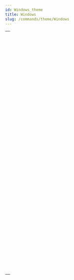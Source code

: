```yaml
---
id: Windows_theme
title: Windows
slug: /commands/theme/Windows
---
```



||
|---|
|[<!-- INCLUDE #_command_.CLOSE WINDOW.Syntax -->](../../commands-legacy/close-window.md)<br/>|
|[<!-- INCLUDE #_command_.CONVERT COORDINATES.Syntax -->](../../commands-legacy/convert-coordinates.md)<br/>|
|[<!-- INCLUDE #_command_.Current form window.Syntax -->](../../commands-legacy/current-form-window.md)<br/>|
|[<!-- INCLUDE #_command_.DRAG WINDOW.Syntax -->](../../commands-legacy/drag-window.md)<br/>|
|[<!-- INCLUDE #_command_.ERASE WINDOW.Syntax -->](../../commands-legacy/erase-window.md)<br/>|
|[<!-- INCLUDE #_command_.Find window.Syntax -->](../../commands-legacy/find-window.md)<br/>|
|[<!-- INCLUDE #_command_.Frontmost window.Syntax -->](../../commands-legacy/frontmost-window.md)<br/>|
|[<!-- INCLUDE #_command_.GET WINDOW RECT.Syntax -->](../../commands-legacy/get-window-rect.md)<br/>|
|[<!-- INCLUDE #_command_.Get window title.Syntax -->](../../commands-legacy/get-window-title.md)<br/>|
|[<!-- INCLUDE #_command_.HIDE TOOL BAR.Syntax -->](../../commands-legacy/hide-tool-bar.md)<br/>|
|[<!-- INCLUDE #_command_.HIDE WINDOW.Syntax -->](../../commands-legacy/hide-window.md)<br/>|
|[<!-- INCLUDE #_command_.Is window maximized.Syntax -->](../../commands-legacy/is-window-maximized.md)<br/>|
|[<!-- INCLUDE #_command_.Is window reduced.Syntax -->](../../commands-legacy/is-window-reduced.md)<br/>|
|[<!-- INCLUDE #_command_.MAXIMIZE WINDOW.Syntax -->](../../commands-legacy/maximize-window.md)<br/>|
|[<!-- INCLUDE #_command_.MINIMIZE WINDOW.Syntax -->](../../commands-legacy/minimize-window.md)<br/>|
|[<!-- INCLUDE #_command_.Next window.Syntax -->](../../commands-legacy/next-window.md)<br/>|
|[<!-- INCLUDE #_command_.Open form window.Syntax -->](../../commands-legacy/open-form-window.md)<br/>|
|[<!-- INCLUDE #_command_.Open window.Syntax -->](../../commands-legacy/open-window.md)<br/>|
|[<!-- INCLUDE #_command_.REDRAW WINDOW.Syntax -->](../../commands-legacy/redraw-window.md)<br/>|
|[<!-- INCLUDE #_command_.REDUCE RESTORE WINDOW.Syntax -->](../../commands-legacy/reduce-restore-window.md)<br/>|
|[<!-- INCLUDE #_command_.RESIZE FORM WINDOW.Syntax -->](../../commands-legacy/resize-form-window.md)<br/>|
|[<!-- INCLUDE #_command_.SET WINDOW DOCUMENT ICON.Syntax -->](../../commands/set-window-document-icon.md)<br/>|
|[<!-- INCLUDE #_command_.SET WINDOW RECT.Syntax -->](../../commands-legacy/set-window-rect.md)<br/>|
|[<!-- INCLUDE #_command_.SET WINDOW TITLE.Syntax -->](../../commands-legacy/set-window-title.md)<br/>|
|[<!-- INCLUDE #_command_.SHOW TOOL BAR.Syntax -->](../../commands-legacy/show-tool-bar.md)<br/>|
|[<!-- INCLUDE #_command_.SHOW WINDOW.Syntax -->](../../commands-legacy/show-window.md)<br/>|
|[<!-- INCLUDE #_command_.Tool bar height.Syntax -->](../../commands-legacy/tool-bar-height.md)<br/>|
|[<!-- INCLUDE #_command_.Window kind.Syntax -->](../../commands-legacy/window-kind.md)<br/>|
|[<!-- INCLUDE #_command_.WINDOW LIST.Syntax -->](../../commands-legacy/window-list.md)<br/>|
|[<!-- INCLUDE #_command_.Window process.Syntax -->](../../commands-legacy/window-process.md)<br/>|
